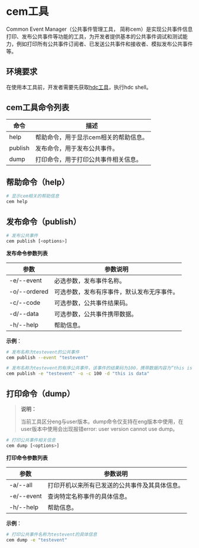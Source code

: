 # cem工具

Common Event Manager（公共事件管理工具， 简称cem）是实现公共事件信息打印、发布公共事件等功能的工具，为开发者提供基本的公共事件调试和测试能力，例如打印所有公共事件订阅者、已发送公共事件和接收者、模拟发布公共事件等。

## 环境要求

在使用本工具前，开发者需要先获取[hdc工具](../dfx/hdc.md#环境准备)，执行hdc shell。

## cem工具命令列表

| 命令 | 描述 |
| ---- | --- |
| help | 帮助命令，用于显示cem相关的帮助信息。 |
| publish | 发布命令，用于发布公共事件。 |
| dump | 打印命令，用于打印公共事件相关信息。 |

## 帮助命令（help）

  ```bash
  # 显示cem相关的帮助信息
  cem help
  ```

## 发布命令（publish）

  ```bash
  # 发布公共事件
  cem publish [<options>]
  ```

  **发布命令参数列表**

  | 参数         | 参数说明                                    |
  | ------------ | ------------------------------------------ |
  | -e/--event   | 必选参数，发布事件名称。                     |
  | -o/--ordered | 可选参数，发布有序事件，默认发布无序事件。     |
  | -c/--code    | 可选参数，公共事件结果码。                   |
  | -d/--data    | 可选参数，公共事件携带数据。                 |
  | -h/--help    | 帮助信息。                                 |

  **示例**：

  ```bash
  # 发布名称为testevent的公共事件
  cem publish --event "testevent"
  ```
  
  ```bash
  # 发布名称为testevent的有序公共事件，该事件的结果码为100，携带数据内容为“this is data”
  cem publish -e "testevent" -o -c 100 -d "this is data"
  ```

## 打印命令（dump）

> **说明：**
> 
> 当前工具区分eng与user版本。dump命令仅支持在eng版本中使用，在user版本中使用会出现报错error: user version cannot use dump。

  ```bash
  # 打印公共事件相关信息
  cem dump [<options>]
  ```

  **打印命令参数列表**

  | 参数       | 参数说明                                     |
  | ---------- | -------------------------------------------- |
  | -a/--all   | 打印开机以来所有已发送的公共事件及其具体信息。 |
  | -e/--event | 查询特定名称事件的具体信息。                   |
  | -h/--help  | 帮助信息。                                     |

  **示例**：

  ```bash
  # 打印公共事件名称为testevent的具体信息
  cem dump -e "testevent"
  ```
